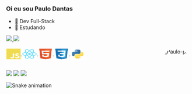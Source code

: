 ### Oi eu sou Paulo Dantas

- 🔭 Dev Full-Stack
- 🌱 Estudando

<div>
  <a href="https://github.com/PauloDantaas">
  <img height="180em" src="https://github-readme-stats.vercel.app/api?username=PauloDantaas&show_icons=true&theme=merko&include_all_commits=true&count_private=true"/>
  <img height="180em" src="https://github-readme-stats.vercel.app/api/top-langs/?username=PauloDantaas&layout=compact&langs_count=7&theme=merko"/>
</div>

<div style="display: inline_block"><br>
  <img align="center" alt="Rafa-Js" height="30" width="40" src="https://raw.githubusercontent.com/devicons/devicon/master/icons/javascript/javascript-plain.svg">
  <img align="center" alt="Paulo-React" height="30" width="40" src="https://raw.githubusercontent.com/devicons/devicon/master/icons/react/react-original.svg">
  <img align="center" alt="Paulo-HTML" height="30" width="40" src="https://raw.githubusercontent.com/devicons/devicon/master/icons/html5/html5-original.svg">
  <img align="center" alt="Paulo-CSS" height="30" width="40" src="https://raw.githubusercontent.com/devicons/devicon/master/icons/css3/css3-original.svg">
  <img align="center" alt="Paulo-Python" height="30" width="40" src="https://raw.githubusercontent.com/devicons/devicon/master/icons/python/python-original.svg">
  <img align="right" alt="Paulo-pic" height="150" style="border-radius:50px;" src="C:\Users\Dantas\Desktop\kisspng-ball-brand-yellow-symbol-brazil-5ab05ce0049077.1004927615215075520187.jpg">
</div>
  
  ##
  
  <div> 
 <a href="https://www.instagram.com/paullodantaas_yh/" target="_blank"><img src="https://img.shields.io/badge/-Instagram-%23E4405F?style=for-the-badge&logo=instagram&logoColor=white" target="_blank"></a>
 <a href = "mailto: s10paulo62@gmail.com"><img src="https://img.shields.io/badge/Gmail-D14836?style=for-the-badge&logo=gmail&logoColor=white" target="_blank"></a>
  <a href="https://www.linkedin.com/in/paulo-dantas-72b252186/" target="_blank"><img src="https://img.shields.io/badge/-LinkedIn-%230077B5?style=for-the-badge&logo=linkedin&logoColor=white" target="_blank"></a>
  </div>    


![Snake animation](https://github.com/PauloDantaas/PauloDantaas/blob/output/github-contribution-grid-snake.svg)
